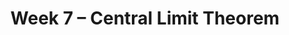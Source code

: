 ---
    title: Week 7 – Central Limit Theorem
    weekNumber: 7
    days:
      - date: 2024-11-11
        events:
          - markdown_content: <b>No Lecture (Veterans Day 🎖️)<b>
      - date: 2024-11-13
        events:
          - name: LEC 19
            type: lecture
            title: Choosing Sample Sizes, Statistical Models
            url:
            html:
            podcast:
            readings:
              - name: CIT 14.6
                url: https://inferentialthinking.com/chapters/14/6/Choosing_a_Sample_Size.html
              - name: 11.1
                url: https://inferentialthinking.com/chapters/11/1/Assessing_a_Model.html
            keywords: standard deviation of 0s and 1s, np.random.multinomial, Robert Swain jury
          - name: QUIZ 3
            type: quiz
            title: Quiz 3 covers Lectures 13, 15-18
      - date: 2024-11-14
        events:
          - name: LAB 5
            type: lab
            title: Variability and the Normal Distribution
            url: 
      - date: 2024-11-15
        events:
          - name: LEC 20
            type: lecture
            title: Hypothesis Testing
            url:
            html:
            podcast:
            readings:
              - name: CIT 11.3
                url: https://inferentialthinking.com/chapters/11/3/Decisions_and_Uncertainty.html
            keywords: null and alternative hypotheses, test statistic, fair or unfair coin
      - date: 2024-11-17
        events:
          - name: HW 5
            type: hw
            title: The Normal Distribution and the Central Limit Theorem
            url:
---